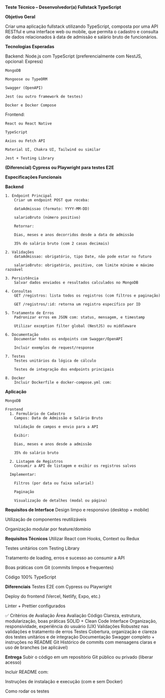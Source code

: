 **Teste Técnico – Desenvolvedor(a) Fullstack TypeScript**

**Objetivo Geral**

Criar uma aplicação fullstack utilizando TypeScript, composta por uma API RESTful e uma interface web ou mobile, que permita o cadastro e consulta de dados relacionados à data de admissão e salário bruto de funcionários.

**Tecnologias Esperadas**

  Backend:
    Node.js com TypeScript (preferencialmente com NestJS, opcional: Express)
    
    MongoDB
    
    Mongoose ou TypeORM
    
    Swagger (OpenAPI)
    
    Jest (ou outro framework de testes)

    Docker e Docker Compose

  Frontend:
    
    React ou React Native

    TypeScript

    Axios ou Fetch API

    Material UI, Chakra UI, Tailwind ou similar

    Jest + Testing Library

**(Diferencial) Cypress ou Playwright para testes E2E**


**Especificações Funcionais**

**Backend**
    
    1. Endpoint Principal
        Criar um endpoint POST que receba:

        dataAdmissao (formato: YYYY-MM-DD)

        salarioBruto (número positivo)

        Retornar:

        Dias, meses e anos decorridos desde a data de admissão

        35% do salário bruto (com 2 casas decimais)

    2. Validações
        dataAdmissao: obrigatório, tipo Date, não pode estar no futuro

        salarioBruto: obrigatório, positivo, com limite mínimo e máximo razoável

    3. Persistência
        Salvar dados enviados e resultados calculados no MongoDB

    4. Consultas
        GET /registros: lista todos os registros (com filtros e paginação)

        GET /registros/:id: retorna um registro específico por ID

    5. Tratamento de Erros
        Padronizar erros em JSON com: status, mensagem, e timestamp

        Utilizar exception filter global (NestJS) ou middleware

    6. Documentação
        Documentar todos os endpoints com Swagger/OpenAPI

        Incluir exemplos de request/response

    7. Testes
        Testes unitários da lógica de cálculo

        Testes de integração dos endpoints principais

    8. Docker
        Incluir Dockerfile e docker-compose.yml com:

**Aplicação**

    MongoDB

    Frontend
      1. Formulário de Cadastro
        Campos: Data de Admissão e Salário Bruto

        Validação de campos e envio para a API

        Exibir:

        Dias, meses e anos desde a admissão

        35% do salário bruto

      2. Listagem de Registros
        Consumir a API de listagem e exibir os registros salvos

      Implementar:

        Filtros (por data ou faixa salarial)

        Paginação

        Visualização de detalhes (modal ou página)

**Requisitos de Interface**
  Design limpo e responsivo (desktop + mobile)

  Utilização de componentes reutilizáveis

  Organização modular por feature/domínio

**Requisitos Técnicos**
  Utilizar React com Hooks, Context ou Redux

  Testes unitários com Testing Library

  Tratamento de loading, erros e sucesso ao consumir a API

  Boas práticas com Git (commits limpos e frequentes)

  Código 100% TypeScript

**Diferenciais**
  Testes E2E com Cypress ou Playwright

  Deploy do frontend (Vercel, Netlify, Expo, etc.)

  Linter + Prettier configurados

✅ Critérios de Avaliação
Área	Avaliação
Código	Clareza, estrutura, modularização, boas práticas SOLID + Clean Code
Interface	Organização, responsividade, experiência do usuário (UX)
Validações	Robustez nas validações e tratamento de erros
Testes	Cobertura, organização e clareza dos testes unitários e de integração
Documentação	Swagger completo + instruções no README
Git	Histórico de commits com mensagens claras e uso de branches (se aplicável)

**Entrega**
Subir o código em um repositório Git público ou privado (liberar acesso)

Incluir README com:

Instruções de instalação e execução (com e sem Docker)

Como rodar os testes
